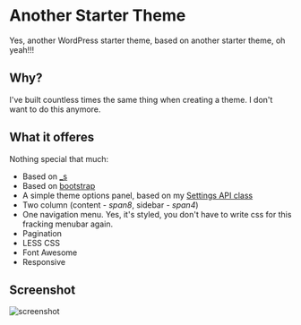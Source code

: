 # Another Starter Theme
Yes, another WordPress starter theme, based on another starter theme, oh yeah!!!

## Why?
I've built countless times the same thing when creating a theme. I don't want to do this anymore.

## What it offeres
Nothing special that much:

* Based on [_s](https://github.com/Automattic/_s)
* Based on [bootstrap](http://twitter.github.com/bootstrap/)
* A simple theme options panel, based on my [Settings API class](https://github.com/tareq1988/wordpress-settings-api-class)
* Two column (content - *span8*, sidebar - *span4*)
* One navigation menu. Yes, it's styled, you don't have to write css for this fracking menubar again.
* Pagination
* LESS CSS
* Font Awesome
* Responsive

## Screenshot
![screenshot](http://f.cl.ly/items/3d3I3X3t3X3j36192L3Q/_bootstraps.png)